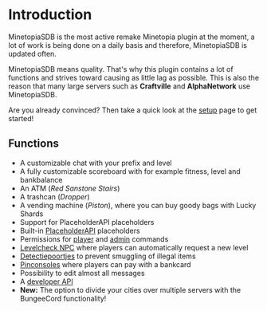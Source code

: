 # Introduction 

MinetopiaSDB is the most active remake Minetopia plugin at the moment, a lot of work is being done on a daily basis and therefore, MinetopiaSDB is updated often.

MinetopiaSDB means quality. That's why this plugin contains a lot of functions and strives toward causing as little lag as possible. This is also the reason that many large servers such as **Craftville** and **AlphaNetwork** use MinetopiaSDB.

Are you already convinced? Then take a quick look at the [setup](setup.md) page to get started!

## Functions

* A customizable chat with your prefix and level
* A fully customizable scoreboard with for example fitness, level and bankbalance
* An ATM (_Red Sanstone Stairs_)
* A trashcan (_Dropper_)
* A vending machine (_Piston_), where you can buy goody bags with Lucky Shards
* Support for PlaceholderAPI placeholders
* Built-in [PlaceholderAPI](placeholders/placeholderapi.md) placeholders
* Permissions for [player](commands/player.md) and [admin](commands/admin.md) commands
* [Levelcheck NPC](tutorials/levelchecknpc.md) where players can automatically request a new level
* [Detectiepoortjes](tutorials/detectiongate.md) to prevent smuggling of illegal items
* [Pinconsoles](commands/banking.md#how-do-i-use-pinconsoles) where players can pay with a bankcard
* Possibility to edit almost all messages
* A [developer API](https://docs.minetopiasdb.nl)
* **New:** The option to divide your cities over multiple servers with the BungeeCord functionality!

